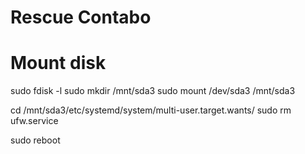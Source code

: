 # Rescue Contabo

# Mount disk

sudo fdisk -l
sudo mkdir /mnt/sda3
sudo mount /dev/sda3 /mnt/sda3

cd /mnt/sda3/etc/systemd/system/multi-user.target.wants/
sudo rm ufw.service

sudo reboot
